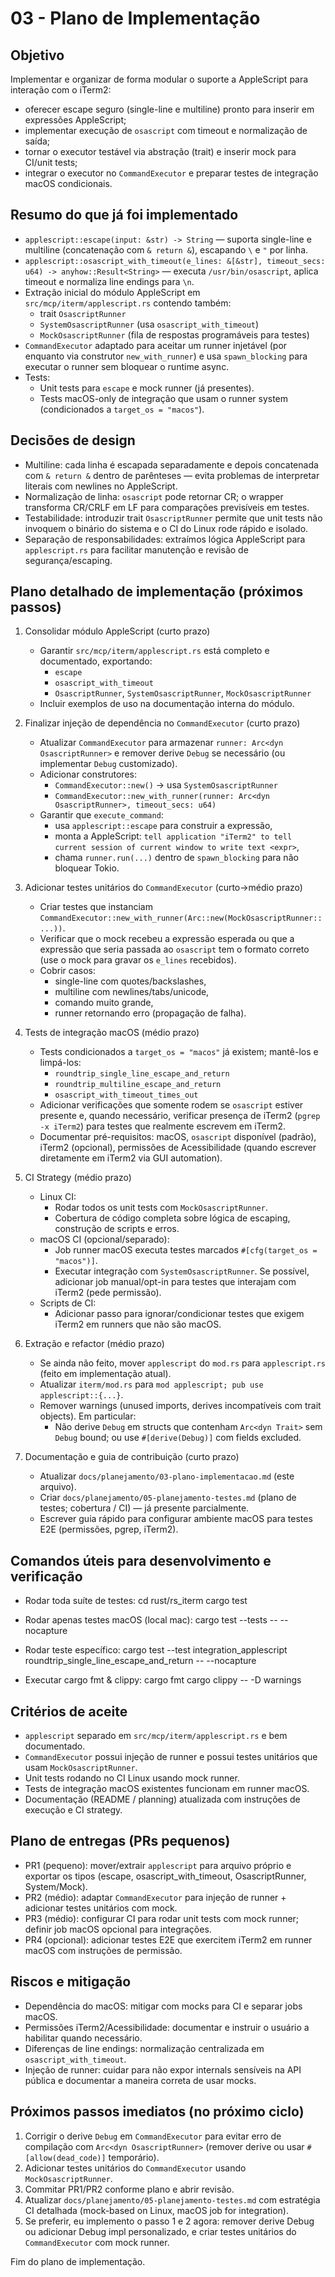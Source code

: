 03 - Plano de Implementação
===========================

Objetivo
--------
Implementar e organizar de forma modular o suporte a AppleScript para interação com o iTerm2:
- oferecer escape seguro (single-line e multiline) pronto para inserir em expressões AppleScript;
- implementar execução de `osascript` com timeout e normalização de saída;
- tornar o executor testável via abstração (trait) e inserir mock para CI/unit tests;
- integrar o executor no `CommandExecutor` e preparar testes de integração macOS condicionais.

Resumo do que já foi implementado
---------------------------------
- `applescript::escape(input: &str) -> String` — suporta single-line e multiline (concatenação com ` & return & `), escapando `\` e `"` por linha.
- `applescript::osascript_with_timeout(e_lines: &[&str], timeout_secs: u64) -> anyhow::Result<String>` — executa `/usr/bin/osascript`, aplica timeout e normaliza line endings para `\n`.
- Extração inicial do módulo AppleScript em `src/mcp/iterm/applescript.rs` contendo também:
  - trait `OsascriptRunner`
  - `SystemOsascriptRunner` (usa `osascript_with_timeout`)
  - `MockOsascriptRunner` (fila de respostas programáveis para testes)
- `CommandExecutor` adaptado para aceitar um runner injetável (por enquanto via construtor `new_with_runner`) e usa `spawn_blocking` para executar o runner sem bloquear o runtime async.
- Tests:
  - Unit tests para `escape` e mock runner (já presentes).
  - Tests macOS-only de integração que usam o runner system (condicionados a `target_os = "macos"`).

Decisões de design
------------------
- Multiline: cada linha é escapada separadamente e depois concatenada com ` & return & ` dentro de parênteses — evita problemas de interpretar literais com newlines no AppleScript.
- Normalização de linha: `osascript` pode retornar CR; o wrapper transforma CR/CRLF em LF para comparações previsíveis em testes.
- Testabilidade: introduzir trait `OsascriptRunner` permite que unit tests não invoquem o binário do sistema e o CI do Linux rode rápido e isolado.
- Separação de responsabilidades: extraímos lógica AppleScript para `applescript.rs` para facilitar manutenção e revisão de segurança/escaping.

Plano detalhado de implementação (próximos passos)
-------------------------------------------------

1) Consolidar módulo AppleScript (curto prazo)
   - Garantir `src/mcp/iterm/applescript.rs` está completo e documentado, exportando:
     - `escape`
     - `osascript_with_timeout`
     - `OsascriptRunner`, `SystemOsascriptRunner`, `MockOsascriptRunner`
   - Incluir exemplos de uso na documentação interna do módulo.

2) Finalizar injeção de dependência no `CommandExecutor` (curto prazo)
   - Atualizar `CommandExecutor` para armazenar `runner: Arc<dyn OsascriptRunner>` e remover derive `Debug` se necessário (ou implementar `Debug` customizado).
   - Adicionar construtores:
     - `CommandExecutor::new()` → usa `SystemOsascriptRunner`
     - `CommandExecutor::new_with_runner(runner: Arc<dyn OsascriptRunner>, timeout_secs: u64)`
   - Garantir que `execute_command`:
     - usa `applescript::escape` para construir a expressão,
     - monta a AppleScript: `tell application "iTerm2" to tell current session of current window to write text <expr>`,
     - chama `runner.run(...)` dentro de `spawn_blocking` para não bloquear Tokio.

3) Adicionar testes unitários do `CommandExecutor` (curto→médio prazo)
   - Criar testes que instanciam `CommandExecutor::new_with_runner(Arc::new(MockOsascriptRunner::...))`.
   - Verificar que o mock recebeu a expressão esperada ou que a expressão que seria passada ao `osascript` tem o formato correto (use o mock para gravar os `e_lines` recebidos).
   - Cobrir casos:
     - single-line com quotes/backslashes,
     - multiline com newlines/tabs/unicode,
     - comando muito grande,
     - runner retornando erro (propagação de falha).

4) Tests de integração macOS (médio prazo)
   - Tests condicionados a `target_os = "macos"` já existem; mantê-los e limpá-los:
     - `roundtrip_single_line_escape_and_return`
     - `roundtrip_multiline_escape_and_return`
     - `osascript_with_timeout_times_out`
   - Adicionar verificações que somente rodem se `osascript` estiver presente e, quando necessário, verificar presença de iTerm2 (`pgrep -x iTerm2`) para testes que realmente escrevem em iTerm2.
   - Documentar pré-requisitos: macOS, `osascript` disponível (padrão), iTerm2 (opcional), permissões de Acessibilidade (quando escrever diretamente em iTerm2 via GUI automation).

5) CI Strategy (médio prazo)
   - Linux CI:
     - Rodar todos os unit tests com `MockOsascriptRunner`.
     - Cobertura de código completa sobre lógica de escaping, construção de scripts e erros.
   - macOS CI (opcional/separado):
     - Job runner macOS executa testes marcados `#[cfg(target_os = "macos")]`.
     - Executar integração com `SystemOsascriptRunner`. Se possível, adicionar job manual/opt-in para testes que interajam com iTerm2 (pede permissão).
   - Scripts de CI:
     - Adicionar passo para ignorar/condicionar testes que exigem iTerm2 em runners que não são macOS.

6) Extração e refactor (médio prazo)
   - Se ainda não feito, mover `applescript` do `mod.rs` para `applescript.rs` (feito em implementação atual).
   - Atualizar `iterm/mod.rs` para `mod applescript; pub use applescript::{...}`.
   - Remover warnings (unused imports, derives incompatíveis com trait objects). Em particular:
     - Não derive `Debug` em structs que contenham `Arc<dyn Trait>` sem `Debug` bound; ou use `#[derive(Debug)]` com fields excluded.

7) Documentação e guia de contribuição (curto prazo)
   - Atualizar `docs/planejamento/03-plano-implementacao.md` (este arquivo).
   - Criar `docs/planejamento/05-planejamento-testes.md` (plano de testes; cobertura / CI) — já presente parcialmente.
   - Escrever guia rápido para configurar ambiente macOS para testes E2E (permissões, pgrep, iTerm2).

Comandos úteis para desenvolvimento e verificação
------------------------------------------------
- Rodar toda suíte de testes:
  cd rust/rs_iterm
  cargo test

- Rodar apenas testes macOS (local mac):
  cargo test --tests -- --nocapture

- Rodar teste específico:
  cargo test --test integration_applescript roundtrip_single_line_escape_and_return -- --nocapture

- Executar cargo fmt & clippy:
  cargo fmt
  cargo clippy -- -D warnings

Critérios de aceite
-------------------
- `applescript` separado em `src/mcp/iterm/applescript.rs` e bem documentado.
- `CommandExecutor` possui injeção de runner e possui testes unitários que usam `MockOsascriptRunner`.
- Unit tests rodando no CI Linux usando mock runner.
- Tests de integração macOS existentes funcionam em runner macOS.
- Documentação (README / planning) atualizada com instruções de execução e CI strategy.

Plano de entregas (PRs pequenos)
-------------------------------
- PR1 (pequeno): mover/extrair `applescript` para arquivo próprio e exportar os tipos (escape, osascript_with_timeout, OsascriptRunner, System/Mock).
- PR2 (médio): adaptar `CommandExecutor` para injeção de runner + adicionar testes unitários com mock.
- PR3 (médio): configurar CI para rodar unit tests com mock runner; definir job macOS opcional para integrações.
- PR4 (opcional): adicionar testes E2E que exercitem iTerm2 em runner macOS com instruções de permissão.

Riscos e mitigação
------------------
- Dependência do macOS: mitigar com mocks para CI e separar jobs macOS.
- Permissões iTerm2/Acessibilidade: documentar e instruir o usuário a habilitar quando necessário.
- Diferenças de line endings: normalização centralizada em `osascript_with_timeout`.
- Injeção de runner: cuidar para não expor internals sensíveis na API pública e documentar a maneira correta de usar mocks.

Próximos passos imediatos (no próximo ciclo)
--------------------------------------------
1. Corrigir o derive `Debug` em `CommandExecutor` para evitar erro de compilação com `Arc<dyn OsascriptRunner>` (remover derive ou usar `#[allow(dead_code)]` temporário).
2. Adicionar testes unitários do `CommandExecutor` usando `MockOsascriptRunner`.
3. Commitar PR1/PR2 conforme plano e abrir revisão.
4. Atualizar `docs/planejamento/05-planejamento-testes.md` com estratégia CI detalhada (mock-based on Linux, macOS job for integration).
5. Se preferir, eu implemento o passo 1 e 2 agora: remover derive Debug ou adicionar Debug impl personalizado, e criar testes unitários do `CommandExecutor` com mock runner.

Fim do plano de implementação.